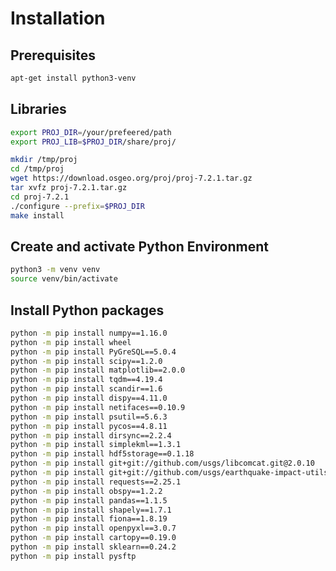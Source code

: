 Installation
=================


Prerequisites
---------------

```sh
apt-get install python3-venv
```

Libraries
----------

```sh
export PROJ_DIR=/your/prefeered/path
export PROJ_LIB=$PROJ_DIR/share/proj/

mkdir /tmp/proj
cd /tmp/proj
wget https://download.osgeo.org/proj/proj-7.2.1.tar.gz
tar xvfz proj-7.2.1.tar.gz
cd proj-7.2.1
./configure --prefix=$PROJ_DIR
make install
```

Create and activate Python Environment
--------------------------------------------

```sh
python3 -m venv venv 
source venv/bin/activate
```

Install Python packages
---------------------------

```sh
python -m pip install numpy==1.16.0
python -m pip install wheel
python -m pip install PyGreSQL==5.0.4
python -m pip install scipy==1.2.0 
python -m pip install matplotlib==2.0.0 
python -m pip install tqdm==4.19.4
python -m pip install scandir==1.6
python -m pip install dispy==4.11.0
python -m pip install netifaces==0.10.9
python -m pip install psutil==5.6.3
python -m pip install pycos==4.8.11
python -m pip install dirsync==2.2.4
python -m pip install simplekml==1.3.1
python -m pip install hdf5storage==0.1.18
python -m pip install git+git://github.com/usgs/libcomcat.git@2.0.10
python -m pip install git+git://github.com/usgs/earthquake-impact-utils@0.8.27
python -m pip install requests==2.25.1
python -m pip install obspy==1.2.2
python -m pip install pandas==1.1.5
python -m pip install shapely==1.7.1
python -m pip install fiona==1.8.19
python -m pip install openpyxl==3.0.7
python -m pip install cartopy==0.19.0 
python -m pip install sklearn==0.24.2
python -m pip install pysftp
```



